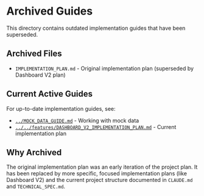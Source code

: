# Archived Guides

This directory contains outdated implementation guides that have been superseded.

## Archived Files

- `IMPLEMENTATION_PLAN.md` - Original implementation plan (superseded by Dashboard V2 plan)

## Current Active Guides

For up-to-date implementation guides, see:
- [`../MOCK_DATA_GUIDE.md`](../MOCK_DATA_GUIDE.md) - Working with mock data
- [`../../features/DASHBOARD_V2_IMPLEMENTATION_PLAN.md`](../../features/DASHBOARD_V2_IMPLEMENTATION_PLAN.md) - Current implementation plan

## Why Archived

The original implementation plan was an early iteration of the project plan. It has been replaced by more specific, focused implementation plans (like Dashboard V2) and the current project structure documented in `CLAUDE.md` and `TECHNICAL_SPEC.md`.
